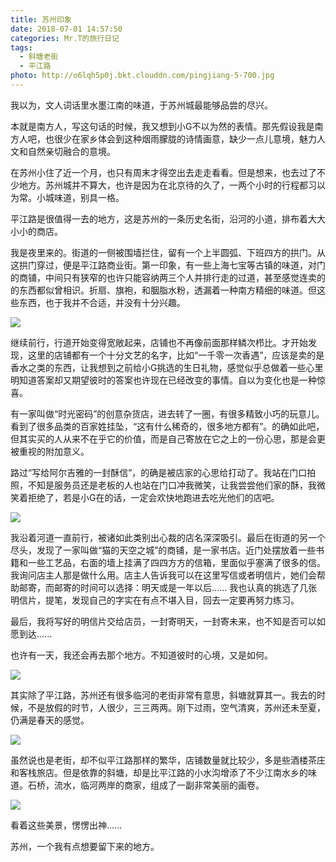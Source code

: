 ```yaml
---
title: 苏州印象
date: 2018-07-01 14:57:50
categories: Mr.T的旅行日记
tags: 
  - 斜塘老街
  - 平江路
photo: http://o6lqh5p0j.bkt.clouddn.com/pingjiang-5-700.jpg
---
```


我以为，文人词话里水墨江南的味道，于苏州城最能够品尝的尽兴。
<!--more-->

本就是南方人，写这句话的时候，我又想到小G不以为然的表情。那先假设我是南方人吧，也很少在家乡体会到这种烟雨朦胧的诗情画意，缺少一点儿意境，魅力人文和自然亲切融合的意境。

在苏州小住了近一个月，也只有周末才得空出去走走看看。但是想来，也去过了不少地方。苏州城并不算大，也许是因为在北京待的久了，一两个小时的行程都习以为常。小城味道，别具一格。

平江路是很值得一去的地方，这是苏州的一条历史名街，沿河的小道，排布着大大小小的商店。

我是夜里来的。街道的一侧被围墙拦住，留有一个上半圆弧、下班四方的拱门。从这拱门穿过，便是平江路商业街。第一印象，有一些上海七宝等古镇的味道，对门的商铺，中间只有狭窄的也许只能容纳两三个人并排行走的过道，甚至感觉连卖的的东西都似曾相识。折扇、旗袍，和胭脂水粉，透漏着一种南方精细的味道。但这些东西，也于我并不合适，并没有十分兴趣。

![](http://o6lqh5p0j.bkt.clouddn.com/pingjiang-1-700.jpg)

继续前行，行道开始变得宽敞起来，店铺也不再像前面那样鳞次栉比。才开始发现，这里的店铺都有一个十分文艺的名字，比如“一千零一次香遇”，应该是卖的是香水之类的东西，让我想到之前给小G挑选的生日礼物，感觉似乎总做着一些心里明知道答案却又期望彼时的答案也许现在已经改变的事情。自以为变化也是一种惊喜。

有一家叫做“时光密码”的创意杂货店，进去转了一圈，有很多精致小巧的玩意儿。看到了很多品类的百家姓挂坠，“这有什么稀奇的，很多地方都有”。的确如此吧，但其实买的人从来不在乎它的价值，而是自己寄放在它之上的一份心思，那是会更被重视的附加意义。

路过“写给阿尔吉雅的一封酥信”，的确是被店家的心思给打动了。我站在门口拍照，不知是服务员还是老板的人也站在门口冲我微笑，让我尝尝他们家的酥，我微笑着拒绝了，若是小G在的话，一定会欢快地跑进去吃光他们的店吧。

![](http://o6lqh5p0j.bkt.clouddn.com/pingjiang-6-700.jpg)

我沿着河道一直前行，被诸如此类别出心裁的店名深深吸引。最后在街道的另一个尽头，发现了一家叫做“猫的天空之城”的商铺，是一家书店。近门处摆放着一些书籍和一些工艺品，右面的墙上挂满了四四方方的信箱，里面似乎塞满了很多的信。我询问店主人那是做什么用。店主人告诉我可以在这里写信或者明信片，她们会帮助邮寄，而邮寄的时间可以选择：明天或是一年以后...... 我也认真的挑选了几张明信片，提笔，发现自己的字实在有点不堪入目，回去一定要再努力练习。

最后，我将写好的明信片交给店员，一封寄明天，一封寄未来，也不知是否可以如愿到达......

也许有一天，我还会再去那个地方。不知道彼时的心境，又是如何。

![](http://o6lqh5p0j.bkt.clouddn.com/xietang-1-700.jpg)

其实除了平江路，苏州还有很多临河的老街非常有意思，斜塘就算其一。我去的时候，不是放假的时节，人很少，三三两两。刚下过雨，空气清爽，苏州还未至夏，仍满是春天的感觉。

![](http://o6lqh5p0j.bkt.clouddn.com/xietang-5-700.jpg)

虽然说也是老街，却不似平江路那样的繁华，店铺数量就比较少，多是些酒楼茶庄和客栈旅店。但是依靠的斜塘，却是比平江路的小水沟增添了不少江南水乡的味道。石桥，流水，临河两岸的商家，组成了一副非常美丽的画卷。

![](http://o6lqh5p0j.bkt.clouddn.com/xietang-3-700.jpg)

看着这些美景，愣愣出神......

苏州，一个我有点想要留下来的地方。
